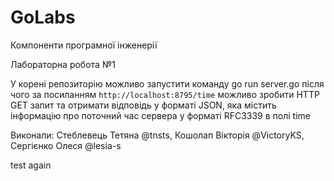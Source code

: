 # GoLabs

Компоненти програмної інженерії

Лабораторна робота №1

У корені репозиторію можливо запустити команду
go run server.go
після чого за посиланням `http://localhost:8795/time` можливо зробити HTTP GET запит та
отримати відповідь у форматі JSON, яка містить інформацію про поточний час сервера
у форматі RFC3339 в полі time

Виконали: Стеблевець Тетяна @tnsts, Кошолап Вікторія @VictoryKS, Сергієнко Олеся @lesia-s

test again
